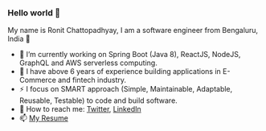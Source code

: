 ### Hello world 👋

My name is Ronit Chattopadhyay, I am a software engineer from Bengaluru, India 🚀

- 🔭 I’m currently working on Spring Boot (Java 8), ReactJS, NodeJS, GraphQL and AWS serverless computing. 
- 🌱 I have above 6 years of experience building applications in E-Commerce and fintech industry.
- ⚡ I focus on SMART approach (Simple, Maintainable, Adaptable, Reusable, Testable) to code and build software.
- 💬 How to reach me: [Twitter](https://twitter.com/ronit0717), [LinkedIn](https://www.linkedin.com/in/ronitc/)
- 📫 [My Resume](https://drive.google.com/file/d/16fFPlZTiWaHyAqb1BK_PbMFRZCNmeNB-/view?usp=sharing)

<!--
**ronit0717/ronit0717** is a ✨ _special_ ✨ repository because its `README.md` (this file) appears on your GitHub profile.

Here are some ideas to get you started:

- 🔭 I’m currently working on ...
- 🌱 I’m currently learning ...
- 👯 I’m looking to collaborate on ...
- 🤔 I’m looking for help with ...
- 💬 Ask me about ...
- 📫 How to reach me: ...
- 😄 Pronouns: ...
- ⚡ Fun fact: ...
-->
